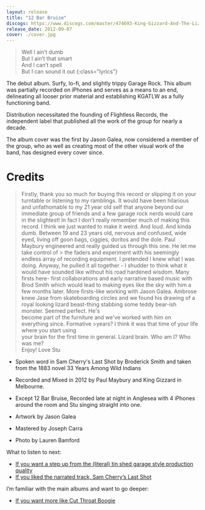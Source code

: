 ```yaml
---
layout: release
title: "12 Bar Bruise"
discogs: https://www.discogs.com/master/474693-King-Gizzard-And-The-Lizard-Wizard-12-Bar-Bruise
release_date: 2012-09-07
cover: ./cover.jpg
---
```


> Well I ain’t dumb  
> But I ain’t that smart  
> And I can’t spell  
> But I can sound it out
{:class="lyrics"}

The debut album. Surfy, lo-fi, and slightly trippy Garage Rock. This album was partially recorded on iPhones and serves as a means to an end, delineating all looser prior material and establishing KGATLW as a fully functioning band.

Distribution necessitated the founding of Flightless Records, the independent label that published all the work of the group for nearly a decade.

The album cover was the first by Jason Galea, now considered a member of the group, who as well as creating most of the other visual work of the band, has designed every cover since.

# Credits

> Firstly, thank you so much for buying this record or slipping it on your turntable or listening to my ramblings. It would have been hilarious and 
> unfathomable to my 21 year old self that anyone beyond our immediate group of friends and a few garage rock nerds would care in the slightest! In fact I don't 
> really remember much of making this record. I think we just wanted to make it weird. And loud. And kinda dumb. Between 19 and 23 years old, nervous and 
> confused, wide eyed, living off goon bags, ciggies, doritos and the dole. Paul Maybury engineered and really guided us through this one. He let me take control of  > the faders and experiment with his seemingly endless array of recording equipment. I pretended I knew what I was doing. Anyway, he pulled it all together - 
> I shudder to think what it would have sounded like without his road hardened wisdom. Many firsts here- first collaborations and early narrative based music with 
> Brod Smith which would lead to making eyes like the sky with him a few months later. More firsts-like working with Jason Galea. Ambrose knew Jase from 
> skateboarding circles and we found his drawing of a royal looking lizard beast-thing stabbing some teddy bear-ish monster. Seemed perfect. He's  
> become part of the furniture and we've worked with him on everything since. Formative >years? I think it was that time of your life where you start using  
> your brain for the first time in general. Lizard brain. Who am I? Who was me?  
> Enjoy! Love Stu   

* Spoken word in Sam Cherry's Last Shot by Broderick Smith and taken from the 1883 novel 33 Years Among Wild Indians  

* Recorded and Mixed in 2012 by Paul Maybury and King Gizzard in Melbourne.  
* Except 12 Bar Bruise, Recorded late at night in Anglesea with 4 iPhones around the room and Stu singing straight into one.  

* Artwork by Jason Galea  
* Mastered by Joseph Carra  
* Photo by Lauren Bamford  

What to listen to next:

*   [If you want a step up from the (literal) tin shed garage style production quality](../im-in-your-mind-fuzz)
*   [If you liked the narrated track, Sam Cherry’s Last Shot](../eyes-like-the-sky)

I’m familiar with the main albums and want to go deeper:

*   [If you want more like Cut Throat Boogie](../../the-murlocs)
